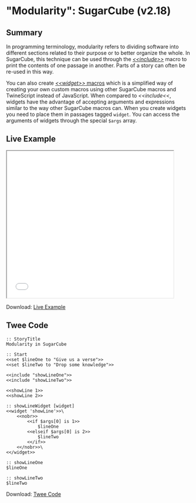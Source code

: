 # "Modularity": SugarCube (v2.18)

## Summary

In programming terminology, modularity refers to dividing software into different sections related to their purpose or to better organize the whole. In SugarCube, this technique can be used through the [*&lt;&lt;include&gt;&gt;*](http://www.motoslave.net/sugarcube/2/docs/macros.html#macros-include) macro to print the contents of one passage in another. Parts of a story can often be re-used in this way.

You can also create [*&lt;&lt;widget&gt;&gt;* macros](http://www.motoslave.net/sugarcube/2/docs/macros.html#macros-widget) which is a simplified way of creating your own custom macros using other SugarCube macros and TwineScript instead of JavaScript. When compared to *&lt;&lt;include&lt;&lt;*, widgets have the advantage of accepting arguments and expressions similar to the way other SugarCube macros can. When you create widgets you need to place them in passages tagged `widget`. You can access the arguments of widgets through the special `$args` array.

## Live Example

<section>
<iframe src="sugarcube_modularity_example.html" height=400 width=90%></iframe>


Download: <a href="sugarcube_modularity_example.html" target="_blank">Live Example</a>
</section>

## Twee Code

```
:: StoryTitle
Modularity in SugarCube

:: Start
<<set $lineOne to "Give us a verse">>
<<set $lineTwo to "Drop some knowledge">>

<<include "showLineOne">>
<<include "showLineTwo">>

<<showLine 1>>
<<showLine 2>>

:: showLineWidget [widget]
<<widget 'showLine'>>\
    <<nobr>>
        <<if $args[0] is 1>>
            $lineOne
        <<elseif $args[0] is 2>>
            $lineTwo
        <</if>>
    <</nobr>>\
<</widget>>

:: showLineOne
$lineOne

:: showLineTwo
$lineTwo
```

Download: <a href="sugarcube_modularity_twee.txt" target="_blank">Twee Code</a>

